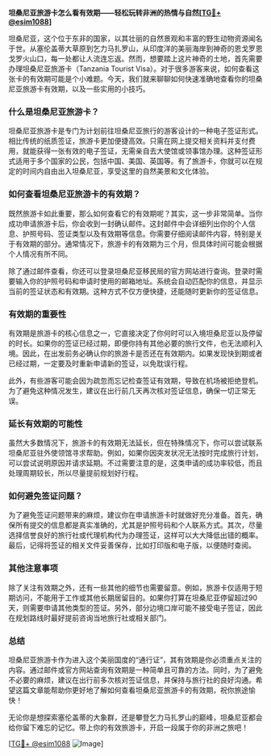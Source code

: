 **坦桑尼亚旅游卡怎么看有效期——轻松玩转非洲的热情与自然[[TG💪+ @esim1088](https://t.me/s/esim1088)]**

坦桑尼亚，这个位于东非的国家，以其壮丽的自然景观和丰富的野生动物资源闻名于世。从塞伦盖蒂大草原到乞力马扎罗山，从印度洋的美丽海岸到神奇的恩戈罗恩戈罗火山口，每一处都让人流连忘返。然而，想要踏上这片神奇的土地，首先需要办理坦桑尼亚旅游卡（Tanzania Tourist Visa）。对于很多游客来说，如何查看这张卡的有效期可能是个小难题。今天，我们就来聊聊如何快速准确地查看你的坦桑尼亚旅游卡有效期，以及一些实用的小技巧。

### **什么是坦桑尼亚旅游卡？**

坦桑尼亚旅游卡是专门为计划前往坦桑尼亚旅行的游客设计的一种电子签证形式。相比传统的纸质签证，旅游卡更加便捷高效。只需在网上提交相关资料并支付费用，就能获得一张有效的电子签证，无需亲自去大使馆或领事馆办理。这种签证形式适用于多个国家的公民，包括中国、美国、英国等。有了旅游卡，你就可以在规定的时间内自由出入坦桑尼亚，享受这里的自然美景和文化体验。

### **如何查看坦桑尼亚旅游卡的有效期？**

既然旅游卡如此重要，那么如何查看它的有效期呢？其实，这一步非常简单。当你成功申请旅游卡后，你会收到一封确认邮件。这封邮件中会详细列出你的个人信息、护照号码、签证类型以及有效期等信息。你需要仔细阅读邮件内容，特别是关于有效期的部分。通常情况下，旅游卡的有效期为三个月，但具体时间可能会根据个人情况有所不同。

除了通过邮件查看，你还可以登录坦桑尼亚移民局的官方网站进行查询。登录时需要输入你的护照号码和申请时使用的邮箱地址。系统会自动匹配你的信息，并显示当前的签证状态和有效期。这种方式不仅方便快捷，还能随时更新你的签证信息。

### **有效期的重要性**

有效期是旅游卡的核心信息之一，它直接决定了你何时可以入境坦桑尼亚以及停留的时长。如果你的签证已经过期，即便你持有其他必要的旅行文件，也无法顺利入境。因此，在出发前务必确认你的旅游卡是否还在有效期内。如果发现快到期或者已经过期，一定要及时重新申请新的签证，以免耽误行程。

此外，有些游客可能会因为疏忽而忘记检查签证有效期，导致在机场被拒绝登机。为了避免这种情况发生，建议在出行前几天再次核对签证信息，确保一切正常无误。

### **延长有效期的可能性**

虽然大多数情况下，旅游卡的有效期无法延长，但在特殊情况下，你可以尝试联系坦桑尼亚驻外使领馆寻求帮助。例如，如果你因突发状况无法按时完成旅行计划，可以尝试说明原因并请求延期。不过需要注意的是，这类申请的成功率较低，而且处理周期较长，所以尽量提前规划好行程。

### **如何避免签证问题？**

为了避免签证问题带来的麻烦，建议你在申请旅游卡时就做好充分准备。首先，确保所有提交的信息都是真实准确的，尤其是护照号码和个人联系方式。其次，尽量选择信誉良好的旅行社或代理机构代为办理签证，这样可以大大降低出错的概率。最后，记得将签证的相关文件妥善保存，比如打印版和电子版，以便随时查阅。

### **其他注意事项**

除了关注有效期之外，还有一些其他的细节也需要留意。例如，旅游卡仅适用于短期访问，不能用于工作或其他长期居留目的。如果你打算在坦桑尼亚停留超过90天，则需要申请其他类型的签证。另外，部分边境口岸可能不接受电子签证，因此在规划路线时最好提前咨询当地旅行社或相关部门。

### **总结**

坦桑尼亚旅游卡作为进入这个美丽国度的“通行证”，其有效期是你必须重点关注的内容。通过邮件或官方网站查询有效期是一种简单且可靠的方法。同时，为了避免不必要的麻烦，建议在出行前多次核对签证信息，并保持与旅行社的良好沟通。希望这篇文章能帮助你更好地了解如何查看坦桑尼亚旅游卡的有效期，祝你旅途愉快！

无论你是想探索塞伦盖蒂的大象群，还是攀登乞力马扎罗山的巅峰，坦桑尼亚都会给你留下难忘的记忆。带上你的有效旅游卡，开启一段属于你的非洲之旅吧！

[[TG💪+ @esim1088](https://t.me/s/esim1088) ![Image](https://i.postimg.cc/4NQfJmqS/Snipaste-2025-05-13-00-14-12.png)]